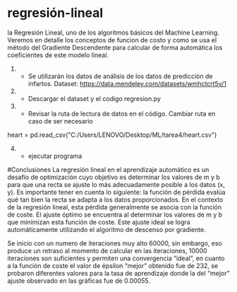 # regresión-lineal
 la Regresión Lineal, uno de los algoritmos básicos del Machine Learning. Veremos en detalle los conceptos de  funcion de costo y como se usa el método del Gradiente Descendente para calcular de forma automática los coeficientes de este modelo lineal.

1. - Se utilizarán los datos de análisis de los datos de predicción de infartos. 
Dataset: https://data.mendeley.com/datasets/wmhctcrt5v/1 

2. - Descargar el dataset y el codigo regresion.py

3. - Revisar la ruta de lectura de datos en el código. Cambiar ruta en caso de ser necesario

heart = pd.read_csv("C:/Users/LENOVO/Desktop/ML/tarea4/heart.csv")


4. - ejecutar programa

#Conclusiones
La regresión lineal en el aprendizaje automático es un desafío de optimización cuyo objetivo es determinar los valores de m y b para que una recta se ajuste lo más adecuadamente posible a los datos (x, y). Es importante tener en cuenta lo siguiente: la función de pérdida evalúa qué tan bien la recta se adapta a los datos proporcionados. En el contexto de la regresión lineal, esta pérdida generalmente se asocia con la función de coste. El ajuste óptimo se encuentra al determinar los valores de m y b que minimizan esta función de coste. Este ajuste ideal se logra automáticamente utilizando el algoritmo de descenso por gradiente. 

Se inicio con un numero de iteraciones muy alto 60000, sin embargo, eso produce un retraso al momento de calcular en las iteraciones, 10000 iteraciones son suficientes y permiten una convergencia “ideal”, en cuanto a la función de coste el valor de épsilon “mejor” obtenido fue de 232, se probaron diferentes valores para la tasa de aprendizaje donde la del “mejor” ajuste observado en las gráficas fue de 0.00055. 

 
